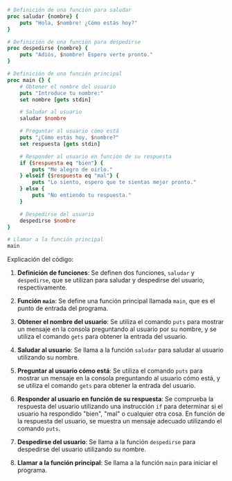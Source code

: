 ```tcl
# Definición de una función para saludar
proc saludar {nombre} {
    puts "Hola, $nombre! ¿Cómo estás hoy?"
}

# Definición de una función para despedirse
proc despedirse {nombre} {
    puts "Adiós, $nombre! Espero verte pronto."
}

# Definición de una función principal
proc main {} {
    # Obtener el nombre del usuario
    puts "Introduce tu nombre:"
    set nombre [gets stdin]

    # Saludar al usuario
    saludar $nombre

    # Preguntar al usuario cómo está
    puts "¿Cómo estás hoy, $nombre?"
    set respuesta [gets stdin]

    # Responder al usuario en función de su respuesta
    if {$respuesta eq "bien"} {
        puts "Me alegro de oírlo."
    } elseif {$respuesta eq "mal"} {
        puts "Lo siento, espero que te sientas mejor pronto."
    } else {
        puts "No entiendo tu respuesta."
    }

    # Despedirse del usuario
    despedirse $nombre
}

# Llamar a la función principal
main
```

Explicación del código:

1. **Definición de funciones**: Se definen dos funciones, `saludar` y `despedirse`, que se utilizan para saludar y despedirse del usuario, respectivamente.

2. **Función `main`**: Se define una función principal llamada `main`, que es el punto de entrada del programa.

3. **Obtener el nombre del usuario**: Se utiliza el comando `puts` para mostrar un mensaje en la consola preguntando al usuario por su nombre, y se utiliza el comando `gets` para obtener la entrada del usuario.

4. **Saludar al usuario**: Se llama a la función `saludar` para saludar al usuario utilizando su nombre.

5. **Preguntar al usuario cómo está**: Se utiliza el comando `puts` para mostrar un mensaje en la consola preguntando al usuario cómo está, y se utiliza el comando `gets` para obtener la entrada del usuario.

6. **Responder al usuario en función de su respuesta**: Se comprueba la respuesta del usuario utilizando una instrucción `if` para determinar si el usuario ha respondido "bien", "mal" o cualquier otra cosa. En función de la respuesta del usuario, se muestra un mensaje adecuado utilizando el comando `puts`.

7. **Despedirse del usuario**: Se llama a la función `despedirse` para despedirse del usuario utilizando su nombre.

8. **Llamar a la función principal**: Se llama a la función `main` para iniciar el programa.